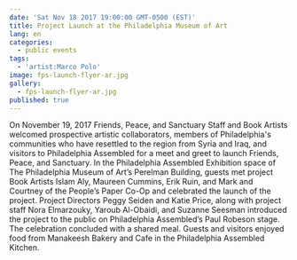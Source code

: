 ```yaml
---
date: 'Sat Nov 18 2017 19:00:00 GMT-0500 (EST)'
title: Project Launch at the Philadelphia Museum of Art
lang: en
categories:
  - public events
tags:
  - 'artist:Marco Polo'
image: fps-launch-flyer-ar.jpg
gallery:
  - fps-launch-flyer-ar.jpg
published: true
---
```


On November 19, 2017 Friends, Peace, and Sanctuary Staff and Book Artists welcomed prospective artistic collaborators, members of Philadelphia's communities who have resettled to the region from Syria and Iraq, and visitors to Philadelphia Assembled for a meet and greet to launch Friends, Peace, and Sanctuary. In the Philadelphia Assembled Exhibition space of The Philadelphia Museum of Art’s Perelman Building, guests met project Book Artists Islam Aly, Maureen Cummins, Erik Ruin, and Mark and Courtney of the People’s Paper Co-Op and celebrated the launch of the project. Project Directors Peggy Seiden and Katie Price, along with project staff Nora Elmarzouky, Yaroub Al-Obaidi, and Suzanne Seesman introduced the project to the public on Philadelphia Assembled’s Paul Robeson stage. The celebration concluded with a shared meal. Guests and visitors enjoyed food from Manakeesh Bakery and Cafe in the Philadelphia Assembled Kitchen.
